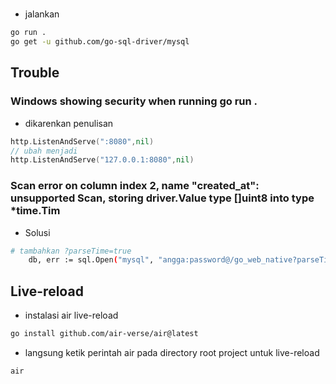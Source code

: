 # 

* jalankan
```bash
go run .
go get -u github.com/go-sql-driver/mysql
```

## Trouble
### Windows showing security when running go run .
* dikarenkan penulisan 
```go
http.ListenAndServe(":8080",nil)
// ubah menjadi
http.ListenAndServe("127.0.0.1:8080",nil)
```

### Scan error on column index 2, name "created_at": unsupported Scan, storing driver.Value type []uint8 into type *time.Tim
* Solusi
```bash
# tambahkan ?parseTime=true
	db, err := sql.Open("mysql", "angga:password@/go_web_native?parseTime=true")
```

## Live-reload
* instalasi air live-reload
```bash
go install github.com/air-verse/air@latest
```
* langsung ketik perintah air pada directory root project untuk live-reload
```bash
air
```